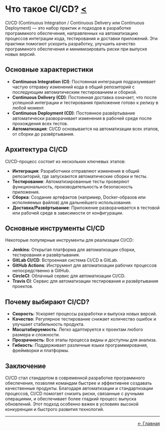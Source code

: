 # Что такое CI/CD? [<](../)

CI/CD (Continuous Integration / Continuous Delivery или Continuous Deployment) — это набор практик и подходов в разработке программного обеспечения, направленных на автоматизацию процессов интеграции кода, тестирования и доставки приложений. Эти практики помогают ускорить разработку, улучшить качество программного обеспечения и минимизировать риски при выпуске новых версий.

## Основные характеристики
- **Continuous Integration (CI)**: Постоянная интеграция подразумевает частую отправку изменений кода в общий репозиторий с последующим автоматическим тестированием и сборкой.
- **Continuous Delivery (CD)**: Постоянная доставка означает, что после успешной интеграции и тестирования приложение готово к релизу в любой момент.
- **Continuous Deployment (CD)**: Постоянное развёртывание автоматически разворачивает изменения в рабочей среде после прохождения всех тестов.
- **Автоматизация**: CI/CD основывается на автоматизации всех этапов, от сборки до развёртывания.

## Архитектура CI/CD
CI/CD-процесс состоит из нескольких ключевых этапов:
- **Интеграция**: Разработчики отправляют изменения в общий репозиторий, где запускаются автоматические сборки и тесты.
- **Тестирование**: Автоматизированные тесты проверяют функциональность, производительность и безопасность приложения.
- **Сборка**: Создание артефактов (например, Docker-образов или исполняемых файлов) для дальнейшего использования.
- **Доставка/Развёртывание**: Приложение разворачивается в тестовой или рабочей среде в зависимости от конфигурации.

## Основные инструменты CI/CD
Некоторые популярные инструменты для реализации CI/CD:
- **Jenkins**: Открытая платформа для автоматизации сборки, тестирования и развёртывания.
- **GitLab CI/CD**: Встроенная система CI/CD в GitLab.
- **GitHub Actions**: Инструмент для автоматизации рабочих процессов непосредственно в GitHub.
- **CircleCI**: Облачный сервис для автоматизации CI/CD.
- **Travis CI**: Сервис для автоматизации тестирования и развёртывания проектов.

## Почему выбирают CI/CD?
- **Скорость**: Ускоряет процессы разработки и выпуска новых версий.
- **Качество**: Регулярное тестирование снижает количество ошибок и улучшает стабильность продукта.
- **Масштабируемость**: Легко адаптируется к проектам любого размера и сложности.
- **Прозрачность**: Все этапы процесса видны и доступны для анализа.
- **Гибкость**: Поддерживает различные языки программирования, фреймворки и платформы.

## Заключение
CI/CD стал стандартом в современной разработке программного обеспечения, позволяя командам быстрее и эффективнее создавать качественные продукты. Благодаря автоматизации и стандартизации процессов, CI/CD помогает снизить риски, связанные с ручными операциями, и обеспечивает более гладкий процесс выпуска обновлений. Этот подход особенно важен в условиях высокой конкуренции и быстрого развития технологий.

---
<p align="right">
<a href="../">← Главная</a>
</p>